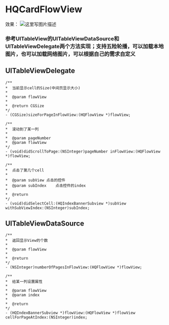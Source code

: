 # HQCardFlowView
效果：
![这里写图片描述](https://img-blog.csdn.net/20180724141023415?watermark/2/text/aHR0cHM6Ly9ibG9nLmNzZG4ubmV0L3UwMTA5NjAyNjU=/font/5a6L5L2T/fontsize/400/fill/I0JBQkFCMA==/dissolve/70)


###  参考UITableView的UITableViewDataSource和UITableViewDelegate两个方法实现；支持五险轮播，可以加载本地图片，也可以加载网络图片，可以根据自己的需求自定义

##  UITableViewDelegate
```
/**
*  当前显示cell的Size(中间页显示大小)
*
*  @param flowView 
*
*  @return CGSize
*/
- (CGSize)sizeForPageInFlowView:(HQFlowView *)flowView;

/**
*  滚动到了某一列
*
*  @param pageNumber 
*  @param flowView   
*/
- (void)didScrollToPage:(NSInteger)pageNumber inFlowView:(HQFlowView *)flowView;

/**
*  点击了第几个cell
*
*  @param subView 点击的控件
*  @param subIndex    点击控件的index
*
*  @return 
*/
- (void)didSelectCell:(HQIndexBannerSubview *)subView withSubViewIndex:(NSInteger)subIndex;
```

##  UITableViewDataSource
```
/**
*  返回显示View的个数
*
*  @param flowView 
*
*  @return 
*/
- (NSInteger)numberOfPagesInFlowView:(HQFlowView *)flowView;

/**
*  给某一列设置属性
*
*  @param flowView 
*  @param index    
*
*  @return 
*/
- (HQIndexBannerSubview *)flowView:(HQFlowView *)flowView cellForPageAtIndex:(NSInteger)index;
```
